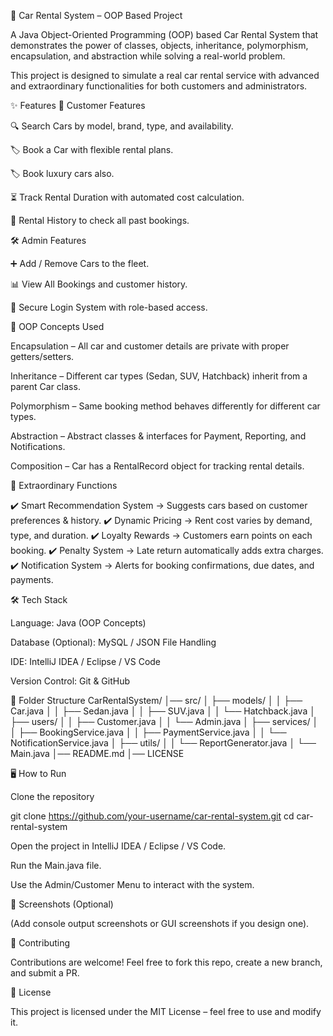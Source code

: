 🚗 Car Rental System – OOP Based Project

A Java Object-Oriented Programming (OOP) based Car Rental System that demonstrates the power of classes, objects, inheritance, polymorphism, encapsulation, and abstraction while solving a real-world problem.

This project is designed to simulate a real car rental service with advanced and extraordinary functionalities for both customers and administrators.

✨ Features
👤 Customer Features

🔍 Search Cars by model, brand, type, and availability.

🏷️ Book a Car with flexible rental plans.

🏷️ Book luxury cars also.

⏳ Track Rental Duration with automated cost calculation.

📜 Rental History to check all past bookings.

🛠️ Admin Features

➕ Add / Remove Cars to the fleet.

📊 View All Bookings and customer history.



🔐 Secure Login System with role-based access.

🧩 OOP Concepts Used

Encapsulation – All car and customer details are private with proper getters/setters.

Inheritance – Different car types (Sedan, SUV, Hatchback) inherit from a parent Car class.

Polymorphism – Same booking method behaves differently for different car types.

Abstraction – Abstract classes & interfaces for Payment, Reporting, and Notifications.

Composition – Car has a RentalRecord object for tracking rental details.

🚀 Extraordinary Functions

✔️ Smart Recommendation System → Suggests cars based on customer preferences & history.
✔️ Dynamic Pricing → Rent cost varies by demand, type, and duration.
✔️ Loyalty Rewards → Customers earn points on each booking.
✔️ Penalty System → Late return automatically adds extra charges.
✔️ Notification System → Alerts for booking confirmations, due dates, and payments.

🛠️ Tech Stack

Language: Java (OOP Concepts)

Database (Optional): MySQL / JSON File Handling

IDE: IntelliJ IDEA / Eclipse / VS Code

Version Control: Git & GitHub

📂 Folder Structure
CarRentalSystem/
│── src/
│   ├── models/
│   │   ├── Car.java
│   │   ├── Sedan.java
│   │   ├── SUV.java
│   │   └── Hatchback.java
│   ├── users/
│   │   ├── Customer.java
│   │   └── Admin.java
│   ├── services/
│   │   ├── BookingService.java
│   │   ├── PaymentService.java
│   │   └── NotificationService.java
│   ├── utils/
│   │   └── ReportGenerator.java
│   └── Main.java
│── README.md
│── LICENSE

🖥️ How to Run

Clone the repository

git clone https://github.com/your-username/car-rental-system.git
cd car-rental-system


Open the project in IntelliJ IDEA / Eclipse / VS Code.

Run the Main.java file.

Use the Admin/Customer Menu to interact with the system.

📸 Screenshots (Optional)

(Add console output screenshots or GUI screenshots if you design one).

🤝 Contributing

Contributions are welcome! Feel free to fork this repo, create a new branch, and submit a PR.

📝 License

This project is licensed under the MIT License – feel free to use and modify it.
